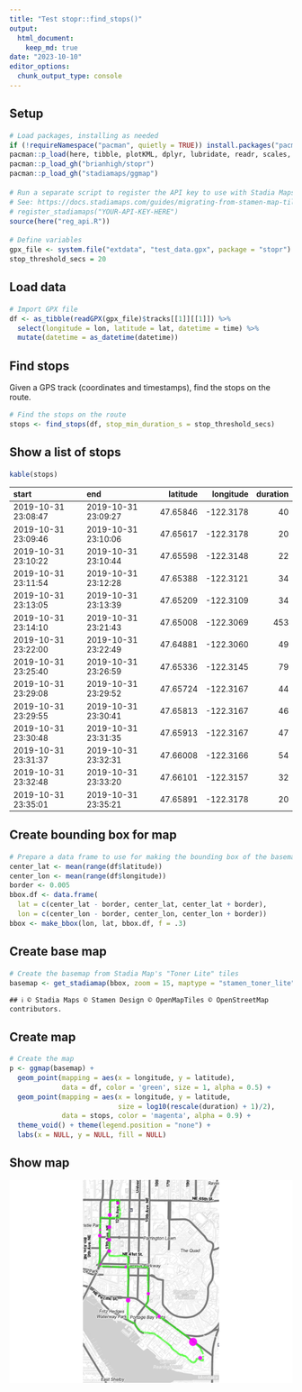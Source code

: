 ```yaml
---
title: "Test stopr::find_stops()"
output: 
  html_document:
    keep_md: true
date: "2023-10-10"
editor_options: 
  chunk_output_type: console
---
```




## Setup


```r
# Load packages, installing as needed
if (!requireNamespace("pacman", quietly = TRUE)) install.packages("pacman")
pacman::p_load(here, tibble, plotKML, dplyr, lubridate, readr, scales, knitr)
pacman::p_load_gh("brianhigh/stopr")
pacman::p_load_gh("stadiamaps/ggmap")

# Run a separate script to register the API key to use with Stadia Maps
# See: https://docs.stadiamaps.com/guides/migrating-from-stamen-map-tiles/
# register_stadiamaps("YOUR-API-KEY-HERE")
source(here("reg_api.R"))

# Define variables
gpx_file <- system.file("extdata", "test_data.gpx", package = "stopr")
stop_threshold_secs = 20
```

## Load data


```r
# Import GPX file
df <- as_tibble(readGPX(gpx_file)$tracks[[1]][[1]]) %>% 
  select(longitude = lon, latitude = lat, datetime = time) %>% 
  mutate(datetime = as_datetime(datetime))
```

## Find stops

Given a GPS track (coordinates and timestamps), find the stops on the route.


```r
# Find the stops on the route
stops <- find_stops(df, stop_min_duration_s = stop_threshold_secs)
```

## Show a list of stops


```r
kable(stops)
```



|start               |end                 | latitude| longitude| duration|
|:-------------------|:-------------------|--------:|---------:|--------:|
|2019-10-31 23:08:47 |2019-10-31 23:09:27 | 47.65846| -122.3178|       40|
|2019-10-31 23:09:46 |2019-10-31 23:10:06 | 47.65617| -122.3178|       20|
|2019-10-31 23:10:22 |2019-10-31 23:10:44 | 47.65598| -122.3148|       22|
|2019-10-31 23:11:54 |2019-10-31 23:12:28 | 47.65388| -122.3121|       34|
|2019-10-31 23:13:05 |2019-10-31 23:13:39 | 47.65209| -122.3109|       34|
|2019-10-31 23:14:10 |2019-10-31 23:21:43 | 47.65008| -122.3069|      453|
|2019-10-31 23:22:00 |2019-10-31 23:22:49 | 47.64881| -122.3060|       49|
|2019-10-31 23:25:40 |2019-10-31 23:26:59 | 47.65336| -122.3145|       79|
|2019-10-31 23:29:08 |2019-10-31 23:29:52 | 47.65724| -122.3167|       44|
|2019-10-31 23:29:55 |2019-10-31 23:30:41 | 47.65813| -122.3167|       46|
|2019-10-31 23:30:48 |2019-10-31 23:31:35 | 47.65913| -122.3167|       47|
|2019-10-31 23:31:37 |2019-10-31 23:32:31 | 47.66008| -122.3166|       54|
|2019-10-31 23:32:48 |2019-10-31 23:33:20 | 47.66101| -122.3157|       32|
|2019-10-31 23:35:01 |2019-10-31 23:35:21 | 47.65891| -122.3178|       20|

## Create bounding box for map


```r
# Prepare a data frame to use for making the bounding box of the basemap
center_lat <- mean(range(df$latitude))
center_lon <- mean(range(df$longitude))
border <- 0.005
bbox.df <- data.frame(
  lat = c(center_lat - border, center_lat, center_lat + border),
  lon = c(center_lon - border, center_lon, center_lon + border))
bbox <- make_bbox(lon, lat, bbox.df, f = .3)
```

## Create base map


```r
# Create the basemap from Stadia Map's "Toner Lite" tiles
basemap <- get_stadiamap(bbox, zoom = 15, maptype = "stamen_toner_lite")
```

```
## ℹ © Stadia Maps © Stamen Design © OpenMapTiles © OpenStreetMap contributors.
```

## Create map


```r
# Create the map
p <- ggmap(basemap) +
  geom_point(mapping = aes(x = longitude, y = latitude),
             data = df, color = 'green', size = 1, alpha = 0.5) +
  geom_point(mapping = aes(x = longitude, y = latitude,
                           size = log10(rescale(duration) + 1)/2),
             data = stops, color = 'magenta', alpha = 0.9) +
  theme_void() + theme(legend.position = "none") +
  labs(x = NULL, y = NULL, fill = NULL)
```

## Show map

![](test_stopr_files/figure-html/map-1.png)<!-- -->
